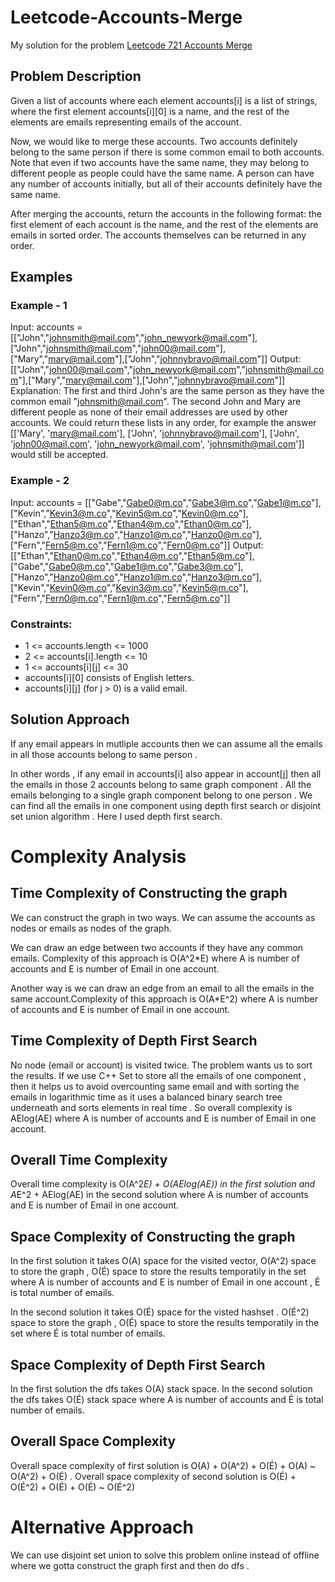 # Leetcode-Accounts-Merge
My solution for the problem [Leetcode 721 Accounts Merge](https://leetcode.com/problems/accounts-merge/)

## Problem Description 
Given a list of accounts where each element accounts[i] is a list of strings, where the first element accounts[i][0] is a name, and the rest of the elements are emails representing emails of the account.

Now, we would like to merge these accounts. Two accounts definitely belong to the same person if there is some common email to both accounts. Note that even if two accounts have the same name, they may belong to different people as people could have the same name. A person can have any number of accounts initially, but all of their accounts definitely have the same name.

After merging the accounts, return the accounts in the following format: the first element of each account is the name, and the rest of the elements are emails in sorted order. The accounts themselves can be returned in any order.

## Examples

### Example - 1 

Input: accounts = [["John","johnsmith@mail.com","john_newyork@mail.com"],["John","johnsmith@mail.com","john00@mail.com"],["Mary","mary@mail.com"],["John","johnnybravo@mail.com"]]
Output: [["John","john00@mail.com","john_newyork@mail.com","johnsmith@mail.com"],["Mary","mary@mail.com"],["John","johnnybravo@mail.com"]]
Explanation:
The first and third John's are the same person as they have the common email "johnsmith@mail.com".
The second John and Mary are different people as none of their email addresses are used by other accounts.
We could return these lists in any order, for example the answer [['Mary', 'mary@mail.com'], ['John', 'johnnybravo@mail.com'], 
['John', 'john00@mail.com', 'john_newyork@mail.com', 'johnsmith@mail.com']] would still be accepted.

### Example - 2

Input: accounts = [["Gabe","Gabe0@m.co","Gabe3@m.co","Gabe1@m.co"],["Kevin","Kevin3@m.co","Kevin5@m.co","Kevin0@m.co"],["Ethan","Ethan5@m.co","Ethan4@m.co","Ethan0@m.co"],["Hanzo","Hanzo3@m.co","Hanzo1@m.co","Hanzo0@m.co"],["Fern","Fern5@m.co","Fern1@m.co","Fern0@m.co"]]
Output: [["Ethan","Ethan0@m.co","Ethan4@m.co","Ethan5@m.co"],["Gabe","Gabe0@m.co","Gabe1@m.co","Gabe3@m.co"],["Hanzo","Hanzo0@m.co","Hanzo1@m.co","Hanzo3@m.co"],["Kevin","Kevin0@m.co","Kevin3@m.co","Kevin5@m.co"],["Fern","Fern0@m.co","Fern1@m.co","Fern5@m.co"]]


### Constraints:

- 1 <= accounts.length <= 1000
- 2 <= accounts[i].length <= 10
- 1 <= accounts[i][j] <= 30
- accounts[i][0] consists of English letters.
- accounts[i][j] (for j > 0) is a valid email.


## Solution Approach 
If any email appears in mutliple accounts then we can assume all the emails in all those accounts belong to same person .

In other words , if any email in accounts[i] also appear in account[j] then all the emails in those 2 accounts belong to same graph component . All the emails belonging to a single graph component belong to one person . We can find all the emails in one component using depth first search or disjoint set union algorithm . Here I used depth first search.

# Complexity Analysis 
## Time Complexity of Constructing the graph 
We can construct the graph in two ways. We can assume the accounts as nodes or emails as nodes of the graph. 

We can draw an edge between two accounts if they have any common emails. Complexity of this approach is O(A^2*E) where A is number of accounts and E is number of Email in one account.

Another way is we can draw an edge from an email to all the emails in the same account.Complexity of this approach is O(A*E^2) where A is number of accounts and E is number of Email in one account.

## Time Complexity of Depth First Search
No node (email or account) is visited twice. The problem wants us to sort the results. If we use C++ Set to store all the emails of one component , then it helps us to avoid overcounting same email and with sorting the emails in logarithmic time as it uses a balanced binary search tree underneath and sorts elements in real time . So overall complexity is AElog(AE) where A is number of accounts and E is number of Email in one account.

## Overall Time Complexity 
Overall time complexity is O(A^2*E) + O(AElog(AE)) in the first solution and A*E^2 + AElog(AE) in the second solution where A is number of accounts and E is number of Email in one account.

## Space Complexity of Constructing the graph 
In the first solution it takes O(A) space for the visited vector, O(A^2) space to store the graph , O(É) space to store the results temporatily in the set where A is number of accounts and E is number of Email in one account , É is total number of emails.

In the second solution it takes O(É) space for the visted hashset . O(É^2) space to store the graph , O(É) space to store the results temporatily in the set where É is total number of emails.

## Space Complexity of Depth First Search 
In the first solution the dfs takes O(A) stack space. In the second solution the dfs takes O(É) stack space where A is number of accounts and É is total number of emails.

## Overall Space Complexity
Overall space complexity of first solution is O(A) + O(A^2) + O(É) + O(A) ~ O(A^2) + O(É) . Overall space complexity of second solution is O(É) + O(É^2) + O(É) + O(É) ~ O(É^2)


# Alternative Approach 
We can use disjoint set union to solve this problem online instead of offline where we gotta construct the graph first and then do dfs . 